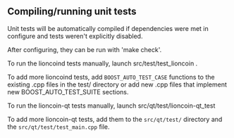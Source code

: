 Compiling/running unit tests
------------------------------------

Unit tests will be automatically compiled if dependencies were met in configure
and tests weren't explicitly disabled.

After configuring, they can be run with 'make check'.

To run the lioncoind tests manually, launch src/test/test_lioncoin .

To add more lioncoind tests, add `BOOST_AUTO_TEST_CASE` functions to the existing
.cpp files in the test/ directory or add new .cpp files that
implement new BOOST_AUTO_TEST_SUITE sections.

To run the lioncoin-qt tests manually, launch src/qt/test/lioncoin-qt_test

To add more lioncoin-qt tests, add them to the `src/qt/test/` directory and
the `src/qt/test/test_main.cpp` file.
